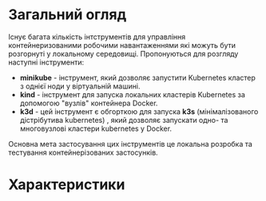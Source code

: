 # Загальний огляд
Існує багата кількість інтструментів  для управління контейнеризованими робочими навантаженнями які можуть бути розгорнуті у локальному середовищі. Пропонуються для розгляду наступні інструменти:
* **minikube** -  інструмент, який дозволяє запустити Kubernetes кластер з однієї ноди у віртуальній машині.
* **kind** - інструмент для запуска локальних кластерів Kubernetes за допомогою "вузлів" контейнера Docker.
* **k3d** - цей інструмент є обгорткою для запуска **k3s** (мінімалізованого дістрібутива kubernetes) , який дозволяє запускати одно- та многовузлові кластери kubernetes у Docker.

Основна мета застосування цих інструментів це локальна розробка та тестування контейнерізованих застосунків.

# Характеристики


